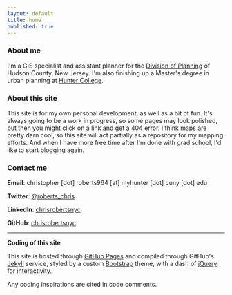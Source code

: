 ```yaml
---
layout: default
title: home
published: true
---
```


### About me
I'm a GIS specialist and assistant planner for the [Division of Planning](http://www.hudsoncountynj.org/about-the-division-of-planning/) of Hudson County, New Jersey. I'm also finishing up a Master's degree in urban planning at [Hunter College](http://hunteruap.org/).

### About this site
This site is for my own personal development, as well as a bit of fun. It's always going to be a work in progress, so some pages may look polished, but then you might click on a link and get a 404 error.
I think maps are pretty darn cool, so this site will act partially as a repository for my mapping efforts. And when I have more free time after I'm done with grad school, I'd like to start blogging again.

### Contact me
**Email**: christopher [dot] roberts964 [at] myhunter [dot] cuny [dot] edu

**Twitter**: [@roberts_chris](http://www.twitter.com/roberts_chris)

**LinkedIn**: [chrisrobertsnyc](https://www.linkedin.com/in/chrisrobertsnyc)

**GitHub**: [chrisrobertsnyc](http://www.github.com/chrisrobertsnyc)

---

**Coding of this site**

This site is hosted through [GitHub Pages](https://pages.github.com) and compiled through GitHub's [Jekyll](http://jekyllrb.com/) service, styled by a custom [Bootstrap](http://www.getbootstrap.com/) theme, with a dash of [jQuery](https://jquery.com/) for interactivity.

Any coding inspirations are cited in code comments.
